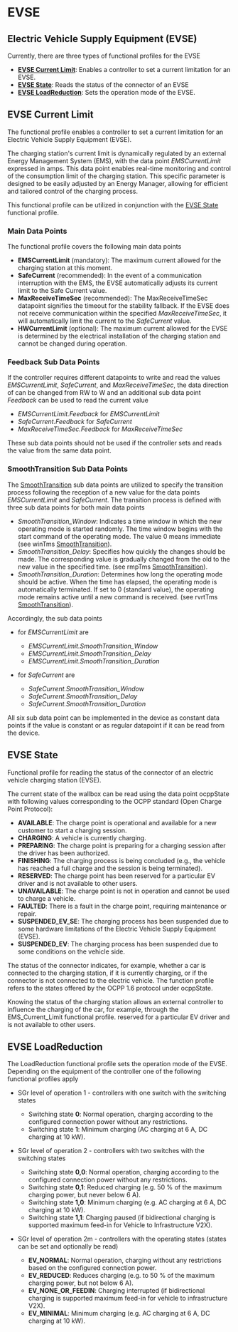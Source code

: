 # EVSE

## Electric Vehicle Supply Equipment (EVSE)

Currently, there are three types of functional profiles for the EVSE

- **[EVSE Current Limit](#evse-current-limit)**: Enables a controller to set a current limitation for an EVSE.
- **[EVSE State](#evse-state)**: Reads the status of the connector of an EVSE
- **[EVSE LoadReduction](#evse-loadreduction)**: Sets the operation mode of the EVSE.

## EVSE Current Limit

The functional profile enables a controller to set a current limitation for an Electric Vehicle Supply Equipment (EVSE).

The charging station's current limit is dynamically regulated by an external Energy Management System (EMS), with the data point <em>EMSCurrentLimit</em> expressed in amps.
This data point enables real-time monitoring and control of the consumption limit of the charging station.
This specific parameter is designed to be easily adjusted by an Energy Manager, allowing for efficient and tailored control of the charging process.

This functional profile can be utilized in conjunction with the [EVSE State](#evse-state) functional profile.

### Main Data Points

The functional profile covers the following main data points

- **EMSCurrentLimit** (mandatory): The maximum current allowed for the charging station at this moment.
- **SafeCurrent** (recommended):  In the event of a communication interruption with the EMS, the EVSE automatically adjusts its current limit to the Safe Current value.
- **MaxReceiveTimeSec** (recommended):  The MaxReceiveTimeSec datapoint signifies the timeout for the stability
             fallback. If the EVSE does not receive communication within the specified
			 <em>MaxReceiveTimeSec</em>, it will automatically limit the current to the
			 <em>SafeCurrent</em> value. 
- **HWCurrentLimit** (optional):  The maximum current allowed for the EVSE is determined by the electrical installation of the charging station and cannot be changed during operation. 

### Feedback Sub Data Points

If the controller requires different datapoints to write and read the values <em>EMSCurrentLimit</em>, <em>SafeCurrent</em>, and <em>MaxReceiveTimeSec</em>,
the data direction of can be changed from RW to W
and an additional sub data point <em>Feedback</em> can be used to read the current value

- <em>EMSCurrentLimit.Feedback</em> for <em>EMSCurrentLimit</em>
- <em>SafeCurrent.Feedback</em> for <em>SafeCurrent</em>
- <em>MaxReceiveTimeSec.Feedback</em> for <em>MaxReceiveTimeSec</em>

These sub data points should not be used if the controller sets and reads the value from the same
data point.

### SmoothTransition Sub Data Points

The [SmoothTransition](../GenericAttributes.md#smooth-transition) sub data points are utilized
to specify the transition process following the reception of a new value for the data points <em>EMSCurrentLimit</em> and <em>SafeCurrent</em>.
The transition process is defined with three sub data points for both main data points

- <em>SmoothTransition_Window</em>: Indicates a time window in which the new operating mode is started randomly. The time window begins with the start command of the operating mode. The value 0 means immediate
		(see winTms [SmoothTransition](../GenericAttributes.md#smooth-transition)).
- <em>SmoothTransition_Delay</em>: Specifies how quickly the changes should be made. The corresponding value is gradually changed from the old to the new value in the specified time.
		(see rmpTms [SmoothTransition](../GenericAttributes.md#smooth-transition)).
- <em>SmoothTransition_Duration</em>: Determines how long the operating mode should be active. When the time has elapsed, the operating mode is automatically terminated. If set to 0 (standard value), the operating mode remains active until a new command is received.
		(see rvrtTms [SmoothTransition](../GenericAttributes.md#smooth-transition)).

Accordingly, the sub data points

- for <em>EMSCurrentLimit</em> are

  - <em>EMSCurrentLimit.SmoothTransition_Window</em>
  - <em>EMSCurrentLimit.SmoothTransition_Delay</em>
  - <em>EMSCurrentLimit.SmoothTransition_Duration</em>

- for <em>SafeCurrent</em> are

  - <em>SafeCurrent.SmoothTransition_Window</em>
  - <em>SafeCurrent.SmoothTransition_Delay</em>
  - <em>SafeCurrent.SmoothTransition_Duration</em>

All six sub data point can be implemented in the device as constant data points if the value is constant or as regular datapoint if it can be read from the device.

## EVSE State

Functional profile for reading the status of the connector of an electric vehicle charging station (EVSE).

The current state of the wallbox can be read using the data point ocppState with following values corresponding to the OCPP standard (Open Charge Point Protocol):

- **AVAILABLE**: The charge point is operational and available for a new customer to start a charging session.
- **CHARGING**: A vehicle is currently charging.
- **PREPARING**: The charge point is preparing for a charging session after the driver has been authorized.
- **FINISHING**: The charging process is being concluded (e.g., the vehicle has reached a full charge and the session is being terminated).
- **RESERVED**: The charge point has been reserved for a particular EV driver and is not available to other users.
- **UNAVAILABLE**: The charge point is not in operation and cannot be used to charge a vehicle.
- **FAULTED**: There is a fault in the charge point, requiring maintenance or repair.
- **SUSPENDED_EV_SE**: The charging process has been suspended due to some hardware limitations of the Electric Vehicle Supply Equipment (EVSE).
- **SUSPENDED_EV**: The charging process has been suspended due to some conditions on the vehicle side.

The status of the connector indicates, for example, whether a car is connected to the charging station, if it is currently charging, or if the connector is not connected to the electric vehicle.
The function profile refers to the states offered by the OCPP 1.6 protocol under ocppState.

Knowing the status of the charging station allows an external controller to influence the charging of the car, for example, through the EMS_Current_Limit functional profile.
reserved for a particular EV driver and is not available to other users.

## EVSE LoadReduction

The LoadReduction functional profile sets the operation mode of the EVSE.
Depending on the equipment of the controller one of the following 
functional profiles apply

- SGr level of operation 1 - controllers with one switch with the switching states

  - Switching state **0**: Normal operation, charging according to the configured connection power without any restrictions.
  - Switching state **1**: Minimum charging (AC charging at 6 A, DC charging at 10 kW).

- SGr level of operation 2 - controllers with two switches with the switching states

  - Switching state **0,0**: Normal operation, charging according to the configured connection power without any restrictions.
  - Switching state **0,1**: Reduced charging (e.g. 50 % of the maximum charging power, but never below 6 A).
  - Switching state **1,0**: Minimum charging (e.g. AC charging at 6 A, DC charging at 10 kW).
  - Switching state **1,1**: Charging paused (if bidirectional charging is supported maximum feed-in for Vehicle to Infrastructure V2X).

- SGr level of operation 2m - controllers with the operating states (states can be set and optionally be read)

  - **EV_NORMAL**: Normal operation, charging without any restrictions based on the configured connection power.
  - **EV_REDUCED**: Reduces charging (e.g. to 50 % of the maximum charging power, but not below 6 A).
  - **EV_NONE_OR_FEEDIN**: Charging interrupted (if bidirectional charging is supported maximum feed-in for vehicle to infrastructure V2X).
  - **EV_MINIMAL**: Minimum charging (e.g. AC charging at 6 A, DC charging at 10 kW).
